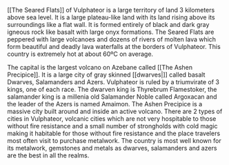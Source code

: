[[The Seared Flats]] of Vulphateor is a large territory of land 3 kilometers above sea level. It is a large plateau-like land with its land rising above its surroundings like a flat wall. It is formed entirely of black and dark gray igneous rock like basalt with large onyx formations. The Seared Flats are peppered with large volcanoes and dozens of rivers of molten lava which form beautiful and deadly lava waterfalls at the borders of Vulphateor. This country is extremely hot at about 60ºC on average.

The capital is the largest volcano on Azebane called [[The Ashen Precipice]]. It is a large city of gray skinned [[dwarves|]] called basalt Dwarves, Salamanders and Azers. Vulphateor is ruled by a triumvirate of 3 kings, one of each race. The dwarven king is Thyrebrum Flamestoker, the salamander king is a millenia old Salamander Noble called Argoxacan and the leader of the Azers is named Amaimon. The Ashen Precipice is a massive city built around and inside an active volcano. There are 2 types of cities in Vulphateor, volcanic cities which are not very hospitable to those without fire resistance and a small number of strongholds with cold magic making it habitable for those without fire resistance and the place travelers most often visit to purchase metalwork. The country is most well known for its metalwork, gemstones and metals as dwarves, salamanders and azers are the best in all the realms.